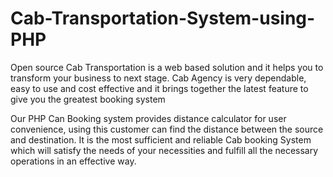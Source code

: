 # Cab-Transportation-System-using-PHP
Open source Cab Transportation is a web based solution and it helps you to transform your business to next stage. Cab Agency is very dependable, easy to use and cost effective and it brings together the latest feature to give you the greatest booking system

Our PHP Can Booking system provides distance calculator for user convenience, using this customer can find the distance between the source and destination. It is the most sufficient and reliable Cab booking System which will satisfy the needs of your necessities and fulfill all the necessary operations in an effective way.

